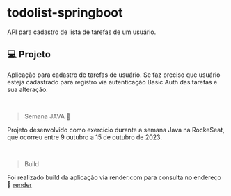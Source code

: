# todolist-springboot
API para cadastro de lista de tarefas de um usuário.

## 💻 Projeto

Aplicação para cadastro de tarefas de usuário. Se faz preciso que usuário esteja cadastrado para registro via autenticação Basic Auth das tarefas e sua alteração.

<br>

> Semana JAVA 🚀

Projeto desenvolvido como exercício durante a semana Java na RockeSeat, que ocorreu entre 9 outubro a 15 de outubro de 2023.

<br>

> Build

Foi realizado build da aplicação via render.com para consulta no endereço :wave: [render](https://todolist-springboot-j1vl.onrender.com)  

